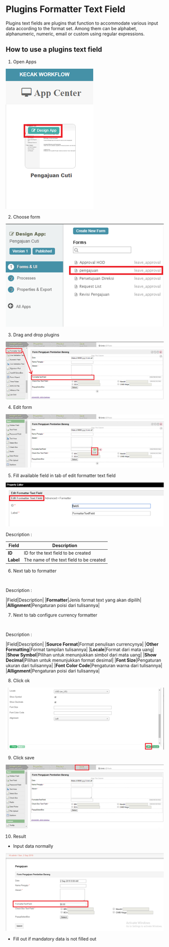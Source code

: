 # Plugins Formatter Text Field

Plugins text fields are plugins that function to accommodate various input data according to the format set. Among them can be alphabet, alphanumeric, numeric, email or custom using regular expressions.

## How to use a plugins text field

1. Open Apps

<img src="https://raw.githubusercontent.com/kinnara-digital-studio/kecak-workflow/master/docs/assets/textField_openApps.png" alt="" />

2. Choose form

<img src="https://raw.githubusercontent.com/kinnara-digital-studio/kecak-workflow/master/docs/assets/textField_chooseForm.png" alt="" />

3. Drag and drop plugins

<img src="https://raw.githubusercontent.com/kinnara-digital-studio/kecak-workflow/master/docs/assets/formatterTextField_dragDrop.png" alt="" />

4. Edit form

<img src="https://raw.githubusercontent.com/kinnara-digital-studio/kecak-workflow/master/docs/assets/formatterTextField_edit.png" alt="" />


5. Fill available field in tab of edit formatter text field

<img src="https://raw.githubusercontent.com/kinnara-digital-studio/kecak-workflow/master/docs/assets/formatterTextField_editFormatter.png" alt="" />

Description :

| Field   |              Description                 |
|---------|------------------------------------------|
|**ID**   | ID for the text field to be created      |
|**Label**| The name of the text field to be created |


6. Next tab to formatter

<img src="https://raw.githubusercontent.com/kinnara-digital-studio/kecak-workflow/master/docs/assets/formatterTextField_.png" alt="" />

Description :

|Field|Description|
|**Formatter**|Jenis format text yang akan dipilih|
|**Allignment**|Pengaturan poisi dari tulisannya|
                     

7. Next to tab configure currency formatter

<img src="https://raw.githubusercontent.com/kinnara-digital-studio/kecak-workflow/master/docs/assets/.png" alt="" />

Description :

|Field|Description|
|**Source Format**|Format penulisan currencynya|
|**Other Formatting**|Format tampilan tulisannya|
|**Locale**|Format dari mata uang|
|**Show Symbol**|Pilihan untuk menunjukkan simbol dari mata uang|
|**Show Decimal**|Pilihan untuk menunjukkan format desimal|
|**Font Size**|Pengaturan ukuran dari tulisannya|
|**Font Color Code**|Pengaturan warna dari tulisannya|
|**Allignment**|Pengaturan poisi dari tulisannya|


8. Click ok

<img src="https://raw.githubusercontent.com/kinnara-digital-studio/kecak-workflow/master/docs/assets/formatterTextField_ok.png" alt="" />


9. Click save

<img src="https://raw.githubusercontent.com/kinnara-digital-studio/kecak-workflow/master/docs/assets/formatterTextField_save.png" alt="" />


10. Result
- Input data normally

<img src="https://raw.githubusercontent.com/kinnara-digital-studio/kecak-workflow/master/docs/assets/formatterTextField_result.png" alt="" />

- Fill out if mandatory data is not filled out

<img src="https://raw.githubusercontent.com/kinnara-digital-studio/kecak-workflow/master/docs/assets/.png" alt="" />

